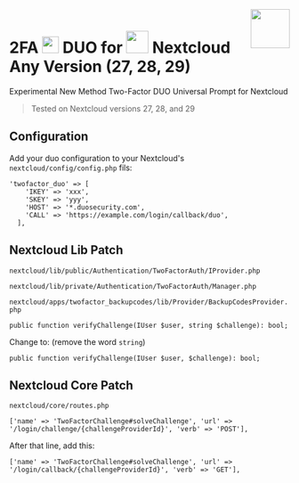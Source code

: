 <img src="https://1.tilyanpristka.id/images/tP-logo-rounded.png" height="70" align="right">

# 2FA <img src="https://upload.wikimedia.org/wikipedia/commons/8/8b/Duo_Logo_Green.svg" height="30"> DUO for <img src="https://upload.wikimedia.org/wikipedia/commons/6/60/Nextcloud_Logo.svg" height="40"> Nextcloud Any Version (27, 28, 29)

Experimental New Method Two-Factor DUO Universal Prompt for Nextcloud
>Tested on Nextcloud versions 27, 28, and 29
## Configuration
Add your duo configuration to your Nextcloud's `nextcloud/config/config.php` fils:
```
'twofactor_duo' => [
    'IKEY' => 'xxx',
    'SKEY' => 'yyy',
    'HOST' => '*.duosecurity.com',
    'CALL' => 'https://example.com/login/callback/duo',
  ],
```
## Nextcloud Lib Patch
`nextcloud/lib/public/Authentication/TwoFactorAuth/IProvider.php`

`nextcloud/lib/private/Authentication/TwoFactorAuth/Manager.php`

`nextcloud/apps/twofactor_backupcodes/lib/Provider/BackupCodesProvider.php`
```
public function verifyChallenge(IUser $user, string $challenge): bool;
```
Change to: (remove the word `string`)
```
public function verifyChallenge(IUser $user, $challenge): bool;
```
## Nextcloud Core Patch
`nextcloud/core/routes.php`
```
['name' => 'TwoFactorChallenge#solveChallenge', 'url' => '/login/challenge/{challengeProviderId}', 'verb' => 'POST'],
```
After that line, add this:
```
['name' => 'TwoFactorChallenge#solveChallenge', 'url' => '/login/callback/{challengeProviderId}', 'verb' => 'GET'],
```

